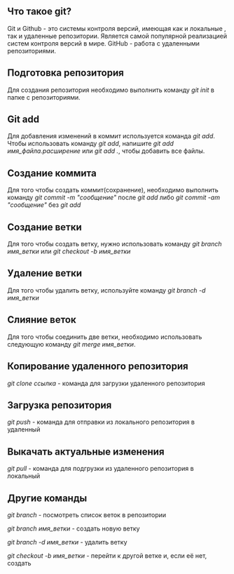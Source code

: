 ## Что такое git?

Git и Github - это системы контроля версий, имеющая как и локальные , так и удаленные репозитории. Является самой популярной реализацией систем контроля версий в мире. GitHub - работа с удаленными репозиториями.

## Подготовка репозитория

 Для создания репозитория необходимо выполнить команду *git init* в папке с репозиториями.

## Git add

 Для добавления изменений в коммит используется команда *git add*. Чтобы использовать команду *git add*, напишите *git add имя_файла.расширение* или  *git add .*, чтобы добавить все файлы.

## Создание коммита

 Для того чтобы создать коммит(сохранение), необходимо выполнить команду *git commit -m "сообщение"* после *git add* либо *git commit -am "сообщение"* без *git add*

## Создание ветки

 Для того чтобы создать ветку, нужно использовать команду *git branch имя_ветки* или *git checkout -b имя_ветки*

## Удаление ветки

Для того чтобы удалить ветку, используйте команду *git branch -d имя_ветки*

## Слияние веток

 Для того чтобы соединить две ветки, необходимо использовать следующую команду *git merge имя_ветки*.

## Копирование удаленного репозитория

*git clone ссылка* - команда для загрузки удаленного репозитория

## Загрузка репозитория

*git push* - команда для отправки из локального репозитория в удаленный

## Выкачать актуальные изменения

*git pull* - команда для подгрузки из удаленного репозитория в локальный

## Другие команды

*git branch* - посмотреть список веток в репозитории

*git branch имя_ветки* - создать новую ветку

*git branch -d имя_ветки* - удалить ветку

*git checkout -b имя_ветки* - перейти к другой ветке и, если её нет, создать
